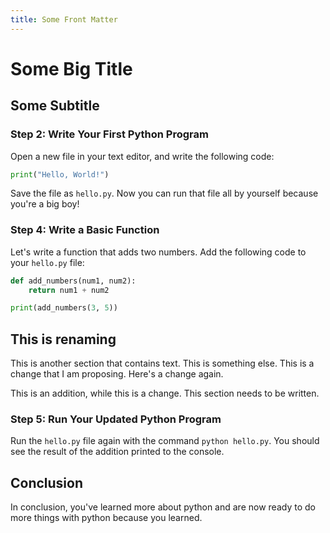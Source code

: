 ```yaml
---
title: Some Front Matter
---
```


# Some Big Title

## Some Subtitle

### Step 2: Write Your First Python Program

Open a new file in your text editor, and write the following code:

```python
print("Hello, World!")
```

Save the file as `hello.py`. Now you can run that file all by yourself because you're a big boy!

### Step 4: Write a Basic Function

Let's write a function that adds two numbers. Add the following code to your `hello.py` file:

```python
def add_numbers(num1, num2):
    return num1 + num2

print(add_numbers(3, 5))
```

## This is renaming

This is another section that contains text. This is something else. This is a change that I am proposing.  Here's a change again.

This is an addition, while this is a change. This section needs to be written.

### Step 5: Run Your Updated Python Program

Run the `hello.py` file again with the command `python hello.py`. You should see the result of the addition printed to the console.

## Conclusion

In conclusion, you've learned more about python and are now ready to do more things with python because you learned.